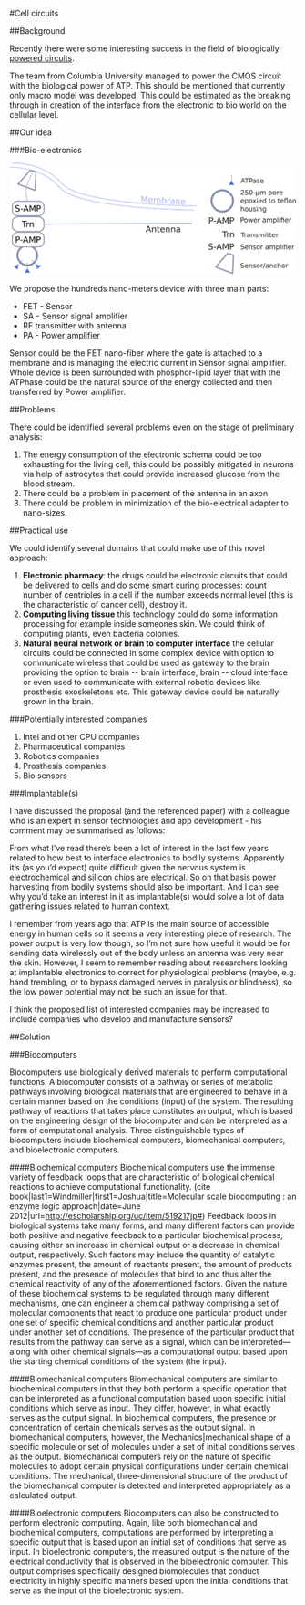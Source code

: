 #Cell circuits

##Background

Recently there were some interesting success in the field of biologically [powered circuits](http://www.nature.com/ncomms/2015/151207/ncomms10070/pdf/ncomms10070.pdf).

The team from Columbia University managed to power the CMOS circuit with the biological power
of ATP. This should be mentioned that currently only macro model was developed.
This could be estimated as the breaking through in creation of the interface from
the electronic to bio world on the cellular level.

##Our idea

###Bio-electronics

![bio-electronics schema](cellCircuit_transmitter_mould.png)

We propose the hundreds nano-meters device with three main parts:

* FET - Sensor
* SA - Sensor signal amplifier
* RF transmitter with antenna
* PA - Power amplifier

Sensor could be the FET nano-fiber where the gate is attached to a membrane and is managing the electric current in Sensor signal amplifier. Whole device is been surrounded with phosphor-lipid layer that with the ATPhase could be the natural source of the energy collected and then transferred by Power amplifier. 

##Problems

There could be identified several problems even on the stage of preliminary analysis:

1. The energy consumption of the electronic schema could be too exhausting for the living cell, this could be possibly mitigated in neurons via help of astrocytes that could provide increased glucose from the blood stream.
1. There could be a problem in placement of the antenna in an axon.
1. There could be problem in minimization of the bio-electrical adapter to nano-sizes. 


##Practical use

We could identify several domains that could make use of this novel approach:

1. **Electronic pharmacy**: the drugs could be electronic circuits that could be delivered to cells and do some smart curing processes: count number of centrioles in a cell if the number exceeds normal level (this is the characteristic of cancer cell), destroy it.
1. **Computing living tissue** this technology could do some information processing for example inside someones skin. We could think of computing plants, even bacteria colonies.
1. **Natural neural network or brain to computer interface** the cellular circuits could be connected in some complex device with option to communicate wireless that could be used as gateway to the brain providing the option to brain -- brain interface, brain -- cloud interface or even used to communicate with external robotic devices like prosthesis exoskeletons etc. This gateway device could be naturally grown in the brain.

###Potentially interested companies

1. Intel and other CPU companies
1. Pharmaceutical companies
1. Robotics companies
1. Prosthesis companies
1. Bio sensors

###Implantable(s)

I have discussed the proposal (and the referenced paper) with a colleague who is an expert in sensor technologies and app development - his comment may be summarised as follows:

From what I’ve read there’s been a lot of interest in the last few years related to how best to interface electronics to bodily systems. Apparently it’s (as you’d expect) quite difficult given the nervous system is electrochemical and silicon chips are electrical. So on that basis power harvesting from bodily systems should also be important. And I can see why you’d take an interest in it as implantable(s) would solve a lot of data gathering issues related to human context.
 
I remember from years ago that ATP is the main source of accessible energy in human cells so it seems a very interesting piece of research. The power output is very low though, so I’m not sure how useful it would be for sending data wirelessly out of the body unless an antenna was very near the skin. However, I seem to remember reading about researchers looking at implantable electronics to correct for physiological problems (maybe, e.g. hand trembling, or to bypass damaged nerves in paralysis or blindness), so the low power potential may not be such an issue for that.

I think the proposed list of interested companies may be increased to include companies who develop and manufacture sensors?

##Solution

###Biocomputers 
 
Biocomputers use biologically derived materials to perform computational functions. A biocomputer consists of a pathway or series of metabolic pathways involving biological materials that are engineered to behave in a certain manner based on the conditions (input) of the system. The resulting pathway of reactions that takes place constitutes an output, which is based on the engineering design of the biocomputer and can be interpreted as a form of computational analysis. Three distinguishable types of biocomputers include biochemical computers, biomechanical computers, and bioelectronic computers.

####Biochemical computers
Biochemical computers use the immense variety of feedback loops that are characteristic of biological chemical reactions to achieve computational functionality. (cite book|last1=Windmiller|first1=Joshua|title=Molecular scale biocomputing : an enzyme logic approach|date=June 2012|url=http://escholarship.org/uc/item/519217jp#) 
Feedback loops in biological systems take many forms, and many different factors can provide both positive and negative feedback to a particular biochemical process, causing either an increase in chemical output or a decrease in chemical output, respectively. Such factors may include the quantity of catalytic enzymes present, the amount of reactants present, the amount of products present, and the presence of molecules that bind to and thus alter the chemical reactivity of any of the aforementioned factors. Given the nature of these biochemical systems to be regulated through many different mechanisms, one can engineer a chemical pathway comprising a set of molecular components that react to produce one particular product under one set of specific chemical conditions and another particular product under another set of conditions. The presence of the particular product that results from the pathway can serve as a signal, which can be interpreted—along with other chemical signals—as a computational output based upon the starting chemical conditions of the system (the input).

####Biomechanical computers
Biomechanical computers are similar to biochemical computers in that they both perform a specific operation that can be interpreted as a functional computation based upon specific initial conditions which serve as input. They differ, however, in what exactly serves as the output signal. In biochemical computers, the presence or concentration of certain chemicals serves as the output signal. In biomechanical computers, however, the Mechanics|mechanical shape of a specific molecule or set of molecules under a set of initial conditions serves as the output. Biomechanical computers rely on the nature of specific molecules to adopt certain physical configurations under certain chemical conditions. The mechanical, three-dimensional structure of the product of the biomechanical computer is detected and interpreted appropriately as a calculated output.

####Bioelectronic computers
Biocomputers can also be constructed to perform electronic computing. Again, like both biomechanical and biochemical computers, computations are performed by interpreting a specific output that is based upon an initial set of conditions that serve as input. In bioelectronic computers, the measured output is the nature of the electrical conductivity that is observed in the bioelectronic computer.  This output comprises specifically designed biomolecules that conduct electricity in highly specific manners based upon the initial conditions that serve as the input of the bioelectronic system.

